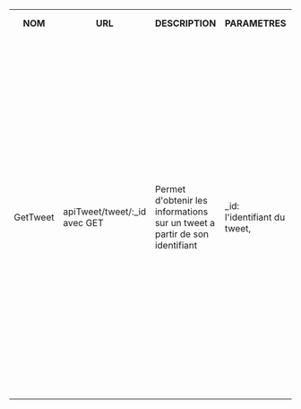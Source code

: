 <table>
    <tr>
        <th>NOM</th>
        <th>URL</th>
        <th>DESCRIPTION</th>
        <th>PARAMETRES</th>
        <th>FORMAT SORTIE</th>
        <th>EXEMPLE SORTIE</th>
        <th>ERREURS POSSIBLES</th>
        <th>AVANCEMENT</th>
        <th>CLASSES / FICHIERS .js</th>
        <th>INFOS SUPPLEMENTAIRES</th>
    </tr>
    <tr>        
        <td>GetTweet</td>
        <td>apiTweet/tweet/:_id avec GET</td>
        <td>Permet d'obtenir les informations sur un tweet a partir de son identifiant</td>
        <td>
            _id: l'identifiant du tweet,<br>
        </td>
        <td>
            Succes: HTTP 200: Ok<br>
            {<br>
                "author": ${author},<br>
                "content": ${content},<br>
                "image": ${image},<br>
                "nbLikes": ${nbLikes},<br>
                "nbRetweets": ${nbRetweets},<br>
                "nbComments": ${nbReplies},<br>
                "comments": { ${_idTweet1}, ${_idTweet2}, ... },<br>
                "dateCreated": ${dateCreated}<br>
            }<br><br>
            Erreur: <br>
            {<br>
                "status": ${HTTP number},<br>
                "message": ${corresponding message}<br>
            }<br>
        </td>
        <td>
            Succes: HTTP 200: Ok<br>
            {<br>
                ...
            }<br><br>
            Erreur: HTTP 404: Not Found<br>
            {<br>
                "status": 404,<br>
                "message": "Tweet not found"<br>
            }<br><br>
            Erreur: HTTP 500: Internal Server Error<br>
            {<br>
                "status": 500,<br>
                "message": "Internal error"<br>
            }<br>
        </td>
        <td>
            Tweet pas dans la base de donnees -> 404<br>
            Erreur interne -> 500<br>
        </td>
        <td>Fini</td>
        <td>
            apiUser.js (in src/api/),<br>
            users.js (in src/entities/),<br>
            testSignup.js (in tests/),<br>
            testLogin.js (in tests/)
        </td>
        <td>...</td>
    </tr>
</table>